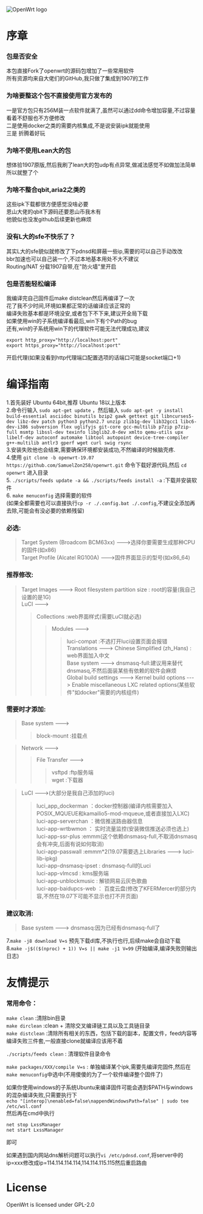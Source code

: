 ![OpenWrt logo](/logo.svg)

# 序章

### 包是否安全
   本包直接Fork了openwrt的源码包增加了一些常用软件   
   所有资源均来自大佬们的GitHub,我只做了集成到1907的工作
   
### 为啥要整这个包不直接使用官方发布的
   一是官方包只有256M装一点软件就满了,虽然可以通过dd命令增加容量,不过容量看着不舒服也不方便修改  
   二是使用docker之类的需要内核集成,不是说安装ipk就能使用  
   三是 折腾着好玩

### 为啥不使用Lean大的包
   想体验1907原版,然后我刷了lean大的包udp有点异常,做减法感觉不如做加法简单所以就整了个
	
### 为啥不整合qbit,aria2之类的
   这些ipk下载都很方便感觉没啥必要  
   恩山大佬的qbit下源码还要恩山币我木有  
   他貌似也没发github后续更新也麻烦  

### 没有L大的sfe不快乐了？
   其实L大的sfe貌似就修改了下pdnsd和屏蔽一些ip,需要的可以自己手动改改  
   bbr加速也可以自己装一个,不过本地基本用处不大不建议  
	Routing/NAT 分载1907自带,在"防火墙"里开启  

### 包是否能轻松编译
   我编译完自己固件后make distclean然后再编译了一次  
   花了我不少时间,环境如果都正常的话编译应该正常的  
   编译失败基本都是环境没安,或者包下不下来,建议开全局下载  
   如果使用win的子系统编译看最后,win下有个Path的bug  
   还有,win的子系统用win下的代理软件可能无法代理成功,建议  
   ```
   export http_proxy="http://localhost:port"   
   export https_proxy="http://localhost:port"
   ```  
   开启代理(如果没看到http代理端口配置选项的话端口可能是socket端口+1)  
   	
       
# 编译指南

1.首先装好 Ubuntu 64bit,推荐 Ubuntu 18以上版本  
2.命令行输入 `sudo apt-get update` ，然后输入 `sudo apt-get -y install build-essential asciidoc binutils bzip2 gawk gettext git libncurses5-dev libz-dev patch python3 python2.7 unzip zlib1g-dev lib32gcc1 libc6-dev-i386 subversion flex uglifyjs git-core gcc-multilib p7zip p7zip-full msmtp libssl-dev texinfo libglib2.0-dev xmlto qemu-utils upx libelf-dev autoconf automake libtool autopoint device-tree-compiler g++-multilib antlr3 gperf wget curl swig rsync`  
3.安装失败他也会结束,需要确保环境都安装成功,不然编译的时候脑壳疼.  
4.使用 `git clone -b openwrt-19.07 https://github.com/SamuelZon258/openwrt.git` 命令下载好源代码,然后 `cd openwrt` 进入目录  
5. `./scripts/feeds update -a && ./scripts/feeds install -a` :下载并安装软件  
6. `make menuconfig` 选择需要的软件  
(如果全都需要也可以直接执行`cp -r ./.config.bat ./.config`,不建议全添加再去除,可能会有没必要的依赖残留)  

### 必选:  
>Target System (Broadcom BCM63xx)  --->选择你要需要生成那种CPU的固件(如x86)  
>Target Profile (Alcatel RG100A)  --->固件界面显示的型号(如x86_64)  
		
### 推荐修改:  
>Target Images ---> Root filesystem partition size : root的容量(我自己设置的是1G)  
>LuCI --->  
>>Collections :web界面样式(需要LuCI就必选)  
>>>Modules --->  
>>>>luci-compat :不选打开luci设置页面会报错  
	 Translations ---> Chinese Simplified (zh_Hans) : web界面加入中文  
>Base system ---> dnsmasq-full:建议用来替代dnsmasq,不然后面装某些有依赖的软件会麻烦  
>Global build settings ---> Kernel build options ---> Enable miscellaneous LXC related options(某些软件"如docker"需要的内核组件)  

### 需要时才添加:  
>Base system --->  
>>block-mount :挂载点  
		
>Network --->  
>>File Transfer --->  
>>>vsftpd :ftp服务端  
>>>wget :下载器   

>LuCI --->(大部分是我自己添加的luci)  
>>luci_app_dockerman ：docker控制器(编译内核需要加入POSIX_MQUEUE和kamailio5-mod-mqueue,或者直接加入LXC)  
  luci-app-serverchan ：微信推送路由器信息  
  luci-app-wrtbwmon ： 实时流量监控(安装微信推送必须也选上)  
  luci-app-ssr-plus :emmm(这个依赖dnsmasq-full,不取消dnsmasq会有冲突,后面有说如何取消)  
  luci-app-passwall :emmm*2(19.07需要选上Libraries ---> luci-lib-ipkg)  
  luci-app-dnsmasq-ipset : dnsmasq-full的Luci  
  luci-app-vlmcsd : kms服务端  
  luci-app-unblockmusic : 解锁网易云灰色歌曲  
  luci-app-baidupcs-web ： 百度云盘(修改了KFERMercer的部分内容,不然在19.07下可能不显示也打不开页面)  
				
### 建议取消:  
>Base system ---> dnsmasq:因为已经有dnsmasq-full了  

7.`make -j8 download V=s` 预先下载dl库,不执行也行,后续make会自动下载  
8.`make -j$(($(nproc) + 1)) V=s || make -j1 V=99` (开始编译,编译失败则输出日志)  


# 友情提示

### 常用命令：
`make clean` :清除bin目录  
`make dirclean` :clean + 清除交叉编译链工具以及工具链目录  
`make distclean` :清除所有相关的东西，包括下载的副本，配置文件，feed内容等  
编译失败三件套,一般直接clone就编译应该用不着  

`./scripts/feeds clean` : 清理软件目录命令  

`make packages/XXX/compile V=s` : 单独编译某个ipk,需要先编译完固件,然后在`make menuconfig`中选中(不用傻傻的为了一个软件编译整个固件了)  

如果你使用windows的子系统Ubuntu来编译固件可能会遇到$PATH与windows的混杂编译失败,只需要执行下  
`echo "[interop]\nenabled=false\nappendWindowsPath=false" | sudo tee /etc/wsl.conf`  
然后再在cmd中执行  
```
net stop LxssManager  
net start LxssManager
```
即可

如果遇到国内网站dns解析问题可以执行`vi /etc/pdnsd.conf`,将server中的ip=xxx修改成ip=114.114.114.114,114.114.115.115然后重启路由

# License
OpenWrt is licensed under GPL-2.0
